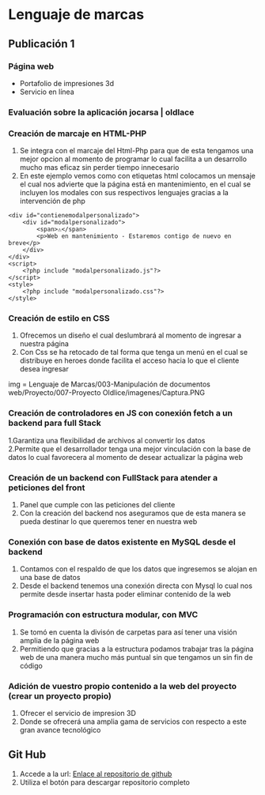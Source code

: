 # Lenguaje de marcas
## Publicación 1
### Página web 

* Portafolio de impresiones 3d
* Servicio en línea 

### Evaluación sobre la aplicación jocarsa | oldlace
### Creación de marcaje en HTML-PHP
1. Se integra con el marcaje del Html-Php para que de esta tengamos una mejor opcion al momento de programar lo cual facilita a un desarrollo mucho mas eficaz sin perder tiempo innecesario 
2. En este ejemplo vemos como con etiquetas html colocamos un mensaje el cual nos advierte que la página está en mantenimiento, en el cual se incluyen los modales con sus respectivos lenguajes gracias a la intervención de php 
```
<div id="contienemodalpersonalizado">
	<div id="modalpersonalizado">
		<span>⚠️</span>
		<p>Web en mantenimiento - Estaremos contigo de nuevo en breve</p>
	</div>
</div>
<script>
	<?php include "modalpersonalizado.js"?>
</script>
<style>
	<?php include "modalpersonalizado.css"?>
</style>
```
### Creación de estilo en CSS
1. Ofrecemos un diseño el cual deslumbrará al momento de ingresar a nuestra página
2. Con Css se ha retocado de tal forma que tenga un menú en el cual se distribuye en heroes donde facilita el acceso hacia lo que el cliente desea ingresar

img = Lenguaje de Marcas/003-Manipulación de documentos web/Proyecto/007-Proyecto Oldlice/imagenes/Captura.PNG

### Creación de controladores en JS con conexión fetch a un backend para full Stack
1.Garantiza una flexibilidad de archivos al convertir los datos  
2.Permite que el desarrollador tenga una mejor vinculación con la base de datos lo cual favorecera al momento de desear actualizar la página web 


### Creación de un backend con FullStack para atender a peticiones del front
1. Panel que cumple con las peticiones del cliente
2. Con la creación del backend nos aseguramos que de esta manera se pueda destinar lo que queremos tener en nuestra web


### Conexión con base de datos existente en MySQL desde el backend
1. Contamos con el respaldo de que los datos que ingresemos se alojan en una base de datos
2. Desde el backend tenemos una conexión directa con Mysql lo cual nos permite desde insertar hasta poder eliminar contenido de la web


### Programación con estructura modular, con MVC
1. Se tomó en cuenta la divisón de carpetas para así tener una visión amplia de la página web
2. Permitiendo que gracias a la estructura podamos trabajar tras la página web de una manera mucho más puntual sin que tengamos un sin fin de código
    

### Adición de vuestro propio contenido a la web del proyecto (crear un proyecto propio)
1. Ofrecer el servicio de impresion 3D
2. Donde se ofrecerá una amplia gama de servicios con respecto a este gran avance tecnológico 


## Git Hub
   1. Accede a la url: [Enlace al repositorio de github](URL= "https://github.com/Danielcreux/DAMJoshueFreireSanchez/tree/7dd603254c15c7087d3c3cd798c85b632a19fd7c/Lenguaje%20de%20Marcas/003-Manipulaci%C3%B3n%20de%20documentos%20web/Proyecto/007-Proyecto%20Oldlice")
   2. Utiliza el botón para descargar repositorio completo
